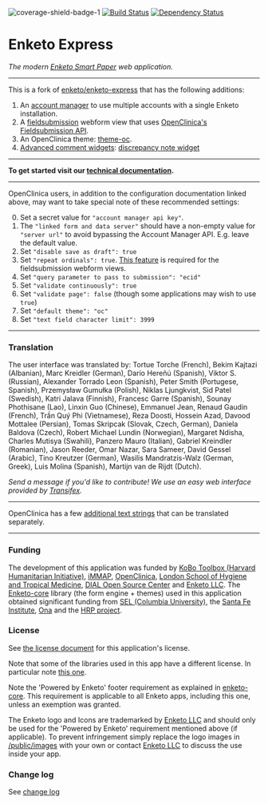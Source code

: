 ![coverage-shield-badge-1](https://img.shields.io/badge/coverage-69.35%25-yellow.svg)
[![Build Status](https://travis-ci.org/OpenClinica/enketo-express-oc.svg?branch=master)](https://travis-ci.org/OpenClinica/enketo-express-oc) [![Dependency Status](https://david-dm.org/OpenClinica/enketo-express-oc.svg)](https://david-dm.org/OpenClinica/enketo-express-oc)


Enketo Express
==============

_The modern [Enketo Smart Paper](https://enketo.org) web application._

-------

This is a fork of [enketo/enketo-express](https://github.com/enketo/enketo-express) that has the following additions:

1. An [account manager](https://swaggerhub.com/api/Enketo/enketo-express-oc-account-manager) to use multiple accounts with a single Enketo installation.
2. A [fieldsubmission](./doc/fieldsubmission.md) webform view that uses [OpenClinica's Fieldsubmission API](https://swaggerhub.com/api/martijnr/openclinica-fieldsubmission).
3. An OpenClinica theme: [theme-oc](https://github.com/OpenClinica/enketo-express-oc/tree/master/app/views/styles/theme-oc).
4. [Advanced comment widgets](./doc/advanced-comment-widgets.md): [discrepancy note widget](./doc/advanced-comment-widgets.md#discrepancy-notes-widget)

-------


**To get started visit our [technical documentation](https://enketo.github.io/enketo-express).**

------

OpenClinica users, in addition to the configuration documentation linked above, may want to take special note of these recommended settings:

0. Set a secret value for `"account manager api key"`.
1. The `"linked form and data server"` should have a non-empty value for `"server url"` to avoid bypassing the Account Manager API. E.g. leave the default value.
2. Set `"disable save as draft": true`
3. Set `"repeat ordinals": true`. [This feature](./doc/ordinals.md) is required for the fieldsubmission webform views.
4. Set `"query parameter to pass to submission": "ecid"`
5. Set `"validate continuously": true`
6. Set `"validate page": false` (though some applications may wish to use `true`)
7. Set `"default theme": "oc"`
8. Set `"text field character limit": 3999`

--------

### Translation

The user interface was translated by: Tortue Torche (French), Bekim Kajtazi (Albanian), Marc Kreidler (German), Darío Hereñú (Spanish), Viktor S. (Russian), Alexander Torrado Leon (Spanish), Peter Smith (Portugese, Spanish), Przemysław Gumułka (Polish), Niklas Ljungkvist, Sid Patel (Swedish), Katri Jalava (Finnish), Francesc Garre (Spanish), Sounay Phothisane (Lao), Linxin Guo (Chinese), Emmanuel Jean, Renaud Gaudin (French), Trần Quý Phi (Vietnamese), Reza Doosti, Hossein Azad, Davood Mottalee (Persian), Tomas Skripcak (Slovak, Czech, German), Daniela Baldova (Czech), Robert Michael Lundin (Norwegian), Margaret Ndisha, Charles Mutisya (Swahili), Panzero Mauro (Italian), Gabriel Kreindler (Romanian), Jason Reeder, Omar Nazar, Sara Sameer, David Gessel (Arabic), Tino Kreutzer (German), Wasilis Mandratzis-Walz (German, Greek), Luis Molina (Spanish), Martijn van de Rijdt (Dutch).

_Send a message if you'd like to contribute! We use an easy web interface provided by [Transifex](https://www.transifex.com/projects/p/enketo-express/)._

-------

OpenClinica has a few [additional text strings](./locales/src/en/translation-additions.json) that can be translated separately.

--------

### Funding

The development of this application was funded by [KoBo Toolbox (Harvard Humanitarian Initiative)](http://www.kobotoolbox.org), [iMMAP](http://immap.org), [OpenClinica](https://openclinica.com), [London School of Hygiene and Tropical Medicine](https://opendatakit.lshtm.ac.uk/), [DIAL Open Source Center](https://www.osc.dial.community/) and [Enketo LLC](https://www.linkedin.com/company/enketo-llc). The [Enketo-core](https://github.com/enketo/enketo-core) library (the form engine + themes) used in this application obtained significant funding from [SEL (Columbia University)](http://modi.mech.columbia.edu/), the [Santa Fe Institute](http://www.santafe.edu/), [Ona](https://ona.io) and the [HRP project](http://www.who.int/reproductivehealth/topics/mhealth/en/).


### License

See [the license document](https://github.com/enketo/enketo-express/blob/master/LICENSE) for this application's license.

Note that some of the libraries used in this app have a different license. In particular note [this one](https://github.com/enketo/enketo-xpathjs).

Note the 'Powered by Enketo' footer requirement as explained in [enketo-core](https://github.com/enketo/enketo-core#license). This requirement is applicable to all Enketo apps, including this one, unless an exemption was granted.

The Enketo logo and Icons are trademarked by [Enketo LLC](https://www.linkedin.com/company/enketo-llc) and should only be used for the 'Powered by Enketo' requirement mentioned above (if applicable). To prevent infringement simply replace the logo images in [/public/images](https://github.com/enketo/enketo-express/blob/master/public/images) with your own or contact [Enketo LLC](mailto:info@enketo.org) to discuss the use inside your app.


### Change log

See [change log](https://github.com/enketo/enketo-express/blob/master/CHANGELOG.md)
